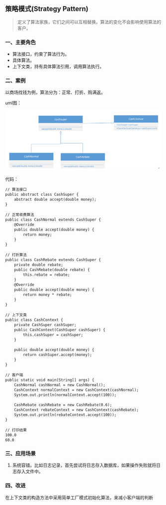 ## 策略模式(Strategy Pattern) ##
> 定义了算法家族，它们之间可以互相替换。算法的变化不会影响使用算法的客户。

### 一、主要角色 ###
- 算法接口，约束了算法行为。
- 具体算法。
- 上下文类，持有具体算法引用，调用算法执行。


### 二、案例 ###
以商场找钱为例，算法分为：正常、打折、购满返。

uml图：

![策略模式UML](../Images/设计模式/策略模式UML.png)

代码：

	// 算法接口
	public abstract class CashSuper {
		abstract double accept(double money);
	}
	
	// 正常收费算法
	public class CashNormal extends CashSuper {
		@Override
		public double accept(double money) {
			return money;
		}
	}
	
	// 打折算法
	public class CashRebate extends CashSuper {
		private double rebate;
		public CashRebate(double rebate) {
			this.rebate = rebate;
		}
		@Override
		public double accept(double money) {
			return money * rebate;
		}
	}

	// 上下文类
	public class CashContext {
		private CashSuper cashSuper;
		public CashContext(CashSuper cashSuper) {
			this.cashSuper = cashSuper;
		}
		
		public double accept(double money) {
			return cashSuper.accept(money);
		}
	}
	
	// 客户端
	public static void main(String[] args) {
		CashNormal cashNormal = new CashNormal();
		CashContext normalContext = new CashContext(cashNormal);
		System.out.println(normalContext.accept(100));
			
		CashRebate cashRebate = new CashRebate(0.6);
		CashContext rebateContext = new CashContext(cashRebate);
		System.out.println(rebateContext.accept(100));
	}

	// 打印结果
	100.0
	60.0


### 三、应用场景 ###
1. 系统容错。比如日志记录，首先尝试将日志存入数据库，如果操作失败就将日志存入文件中。


### 四、改进 ###
在上下文类的构造方法中采用简单工厂模式初始化算法，来减小客户端的判断
